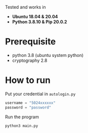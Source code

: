 Tested and works in 
- <b>Ubuntu 18.04 & 20.04  </b>
- <b>Python 3.8.10 & Pip 20.0.2</b>

# Prerequisite
- python 3.8 (ubuntu system python)
- cryptography 2.8

# How to run
Put your credential in `autologin.py`
```python
username = "5024xxxxxx"
password = "password"
```
Run the program 
```sh
python3 main.py
```